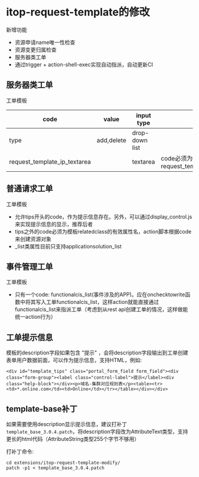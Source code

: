 # itop-request-template的修改

新增功能
- 资源申请name唯一性检查
- 资源变更归属检查
- 服务器类工单
- 通过trigger + action-shell-exec实现自动指派，自动更新CI

## 服务器类工单

工单模板

| code | value | input type | 备注 |
| ---  | ----  | ---------- | ---- |
| type | add,delete| drop-down list | |
|request_template_ip_textarea | |textarea | code必须为request_template_ip_textarea |

## 普通请求工单
工单模板
 - 允许tips开头的code，作为提示信息存在。另外，可以通过display_control.js来实现提示信息的显示，推荐后者
 - tips之外的code必须为模板relatedclass的有效属性名，action脚本根据code来创建资源对象
 - _list类属性目前只支持applicationsolution_list

## 事件管理工单
工单模板
 - 只有一个code: functionalcis_list(事件涉及的APP)。应在onchecktowrite函数中将其写入工单functionalcis_list，这样action就能直接通过functionalcis_list来指派工单（考虑到从rest api创建工单的情况，这样做能统一action行为）

## 工单提示信息
模板的description字段如果包含 "提示</label>" ，会将description字段输出到工单创建表单用户数据前面，可以作为提示信息，支持HTML，例如:

```
<div id="template_tips" class="portal_form_field form_field"><div class="form-group"><label class="control-label">提示</label><div class="help-block"></div><p>域名-集群对应规则表</p><table><tr><td>*.online.com</td><td>Online</td></tr></table></div></div>
```

## template-base补丁
如果需要使用description显示提示信息，建议打补丁 `template_base_3.0.4.patch`，将description字段改为AttributeText类型，支持更长的html代码（AttributeString类型255个字节不够用）

打补丁命令:

```
cd extensions/itop-request-template-modify/
patch -p1 < template_base_3.0.4.patch
 ```
